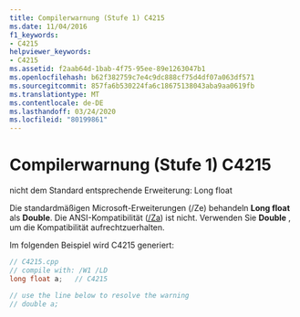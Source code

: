 ```yaml
---
title: Compilerwarnung (Stufe 1) C4215
ms.date: 11/04/2016
f1_keywords:
- C4215
helpviewer_keywords:
- C4215
ms.assetid: f2aab64d-1bab-4f75-95ee-89e1263047b1
ms.openlocfilehash: b62f382759c7e4c9dc888cf75d4df07a063df571
ms.sourcegitcommit: 857fa6b530224fa6c18675138043aba9aa0619fb
ms.translationtype: MT
ms.contentlocale: de-DE
ms.lasthandoff: 03/24/2020
ms.locfileid: "80199861"
---
```

# <a name="compiler-warning-level-1-c4215"></a>Compilerwarnung (Stufe 1) C4215

nicht dem Standard entsprechende Erweiterung: Long float

Die standardmäßigen Microsoft-Erweiterungen (/Ze) behandeln **Long float** als **Double**. Die ANSI-Kompatibilität ([/Za](../../build/reference/za-ze-disable-language-extensions.md)) ist nicht. Verwenden Sie **Double** , um die Kompatibilität aufrechtzuerhalten.

Im folgenden Beispiel wird C4215 generiert:

```cpp
// C4215.cpp
// compile with: /W1 /LD
long float a;   // C4215

// use the line below to resolve the warning
// double a;
```
